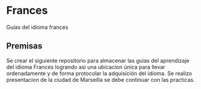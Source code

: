 # Frances
Guías del idioma frances
## Premisas
Se crear el siguiente repositorio para almacenar las guias del aprendizaje del idioma Frances
logrando asi una ubicacion única para llevar ordenadamente y de forma protocolar la adquisición
del idioma.
Se realizo presentacion de la ciudad de Marseilla
se debe continuar con las practicas.
